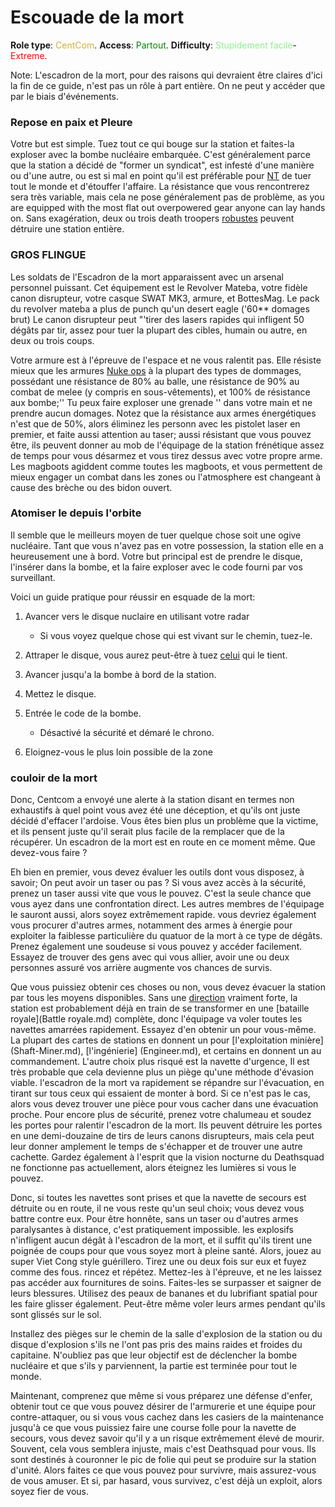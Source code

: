 # Escouade de la mort
**Role type**: <font color="#D4AF37">CentCom</font>. **Access**: <font color="green">Partout</font>. **Difficulty**: <font color="lightgreen">Stupidement facile</font>-<font color="Red">Extreme</font>.

Note: L'escadron de la mort, pour des raisons qui devraient être claires d'ici la fin de ce guide, n'est pas un rôle à part entière. On ne peut y accéder que par le biais d'événements.

### Repose en paix et Pleure

Votre but est simple. Tuez tout ce qui bouge sur la station et faites-la exploser avec la bombe nucléaire embarquée. C'est généralement parce que la station a décidé de "former un syndicat", est infesté d'une manière ou d'une autre, ou est si mal en point qu'il est préférable pour [NT](\4_Univers\Lore\The-Lore.md) de tuer tout le monde et d'étouffer l'affaire. La résistance que vous rencontrerez sera très variable, mais cela ne pose généralement pas de problème, as you are equipped with the most flat out overpowered gear anyone can lay hands on. Sans exagération, deux ou trois death troopers [robustes](\3_HowToPlay\Guides\General_guides\Combat_Guide.md) peuvent détruire une station entière.

### GROS FLINGUE

Les soldats de l'Escadron de la mort apparaissent avec un arsenal personnel puissant. Cet équipement est le Revolver Mateba, votre fidèle canon disrupteur, votre casque SWAT MK3, armure, et BottesMag. Le pack du revolver mateba a plus de punch qu'un desert eagle ('60** domages brut) Le canon disrupteur peut "'tirer des lasers rapides qui infligent 50 dégâts par tir, assez pour tuer la plupart des cibles, humain ou autre, en deux ou trois coups.

Votre armure est à l'épreuve de l'espace et ne vous ralentit pas. Elle résiste mieux que les armures [Nuke ops](Nuclear-Emergency.md) à la plupart des types de dommages, possédant une résistance de 80% au balle, une résistance de 90% au combat de melee (y compris en sous-vêtements), et 100% de résistance aux bombe;'' Tu peux faire exploser une grenade '' dans votre main et ne prendre aucun domages. Notez que la résistance aux armes énergétiques n'est que de 50%, alors éliminez les personn avec les pistolet laser en premier, et faite aussi attention au taser; aussi résistant que vous pouvez être, ils peuvent donner au mob de l'équipage de la station frénétique assez de temps pour vous désarmez et vous tirez dessus avec votre propre arme. Les magboots agiddent comme toutes les magboots, et vous permettent de mieux engager un combat dans les zones ou l'atmosphere est changeant à cause des brèche ou des bidon ouvert.

### Atomiser le depuis l'orbite

Il semble que le meilleurs moyen de tuer quelque chose soit une ogive nucléaire. Tant que vous n'avez pas en votre possession, la station elle en a heureusement une à bord. Votre but principal est de prendre le disque, l'insérer dans la bombe, et la faire exploser avec le code fourni par vos surveillant.

Voici un guide pratique pour réussir en esquade de la mort:

1. Avancer vers le disque nuclaire en utilisant votre radar

    * Si vous voyez quelque chose qui est vivant sur le chemin, tuez-le.


1. Attraper le disque, vous aurez peut-être à tuez [celui](\3_HowToPlay\jobs\Command_role\Captain.md) qui le tient.

1. Avancer jusqu'a la bombe à bord de la station.

1. Mettez le disque.

1. Entrée le code de la bombe.

    * Désactivé la sécurité et démaré le chrono.

1. Eloignez-vous le plus loin possible de la zone


### couloir de la mort

Donc, Centcom a envoyé une alerte à la station disant en termes non exhaustifs à quel point vous avez été une déception, et qu'ils ont juste décidé d'effacer l'ardoise.
Vous êtes bien plus un problème que la victime, et ils pensent juste qu'il serait plus facile de la remplacer que de la récupérer. Un escadron de la mort est en route en ce moment même. Que devez-vous faire ?

Eh bien en premier, vous devez évaluer les outils dont vous disposez, à savoir; On peut avoir un taser ou pas ? Si vous avez accès à la sécurité, prenez un taser aussi vite que vous le pouvez. C'est la seule chance que vous ayez dans une confrontation direct. Les autres membres de l'équipage le sauront aussi, alors soyez extrêmement rapide. vous devriez également vous procurer d'autres armes, notamment des armes à énergie pour exploiter la faiblesse particulière du quatuor de la mort à ce type de dégâts. Prenez également une soudeuse si vous pouvez y accéder facilement. Essayez de trouver des gens avec qui vous allier, avoir une ou deux personnes assuré vos arrière augmente vos chances de survis.

Que vous puissiez obtenir ces choses ou non, vous devez évacuer la station par tous les moyens disponibles. Sans une [direction](\3_HowToPlay\jobs\Command_role\Captain.md) vraiment forte, la station est probablement déjà en train de se transformer en une [bataille royale](Battle royale.md) complète, donc l'équipage va voler toutes les navettes amarrées rapidement. Essayez d'en obtenir un pour vous-même. La plupart des cartes de stations en donnent un pour [l'exploitation minière] (Shaft-Miner.md), [l'ingénierie] (Engineer.md), et certains en donnent un au commandement.
L'autre choix plus risqué est la navette d'urgence, Il est très probable que cela devienne plus un piège qu'une méthode d'évasion viable. l'escadron de la mort va rapidement se répandre sur l'évacuation, en tirant sur tous ceux qui essaient de monter à bord. Si ce n'est pas le cas, alors vous devez trouver une pièce pour vous cacher dans une évacuation proche. Pour encore plus de sécurité, prenez votre chalumeau et soudez les portes pour ralentir l'escadron de la mort. Ils peuvent détruire les portes en une demi-douzaine de tirs de leurs canons disrupteurs, mais cela peut leur donner amplement le temps de s'échapper et de trouver une autre cachette. Gardez également à l'esprit que la vision nocturne du Deathsquad ne fonctionne pas actuellement, alors éteignez les lumières si vous le pouvez.

Donc, si toutes les navettes sont prises et que la navette de secours est détruite ou en route, il ne vous reste qu'un seul choix; vous devez vous battre contre eux. Pour être honnête, sans un taser ou d'autres armes paralysantes à distance, c'est pratiquement impossible. les explosifs n'infligent aucun dégât à l'escadron de la mort, et il suffit qu'ils tirent une poignée de coups pour que vous soyez mort à pleine santé. Alors, jouez au super Viet Cong style guérillero. Tirez une ou deux fois sur eux et fuyez comme des fous. rincez et répétez. Mettez-les à l'épreuve, et ne les laissez pas accéder aux fournitures de soins. Faites-les se surpasser et saigner de leurs blessures. Utilisez des peaux de bananes et du lubrifiant spatial pour les faire glisser également. Peut-être même voler leurs armes pendant qu'ils sont glissés sur le sol.

Installez des pièges sur le chemin de la salle d'explosion de la station ou du disque d'explosion s'ils ne l'ont pas pris des mains raides et froides du capitaine. N'oubliez pas que leur objectif est de déclencher la bombe nucléaire et que s'ils y parviennent, la partie est terminée pour tout le monde.

Maintenant, comprenez que même si vous préparez une défense d'enfer, obtenir tout ce que vous pouvez désirer de l'armurerie et une équipe pour contre-attaquer, ou si vous vous cachez dans les casiers de la maintenance jusqu'à ce que vous puissiez faire une course folle pour la navette de secours, vous devez savoir qu'il y a un risque extrêmement élevé de mourir. Souvent, cela vous semblera injuste, mais c'est Deathsquad pour vous. Ils sont destinés à couronner le pic de folie qui peut se produire sur la station d'unité. Alors faites ce que vous pouvez pour survivre, mais assurez-vous de vous amuser. Et si, par hasard, vous survivez, c'est déjà un exploit, alors soyez fier de vous.
